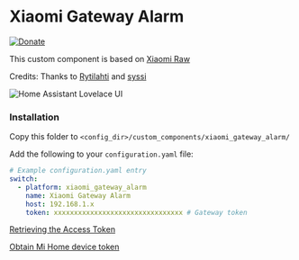 # Xiaomi Gateway Alarm

[![Donate](https://img.shields.io/badge/Donate-PayPal-blue.svg)](https://www.paypal.me/ChikiPiki)

This custom component is based on [Xiaomi Raw](https://github.com/syssi/xiaomi_raw)

Credits: Thanks to [Rytilahti](https://github.com/rytilahti/python-miio) and [syssi](https://github.com/syssi/xiaomi_raw)

<img src="https://github.com/hekm77/homeassistant-config/blob/master/screenshots/switch_xiaomi_gateway_alarm.png" alt="Home Assistant Lovelace UI" 
/>
### Installation

Copy this folder to `<config_dir>/custom_components/xiaomi_gateway_alarm/`

Add the following to your `configuration.yaml` file:

```yaml
# Example configuration.yaml entry
switch:
  - platform: xiaomi_gateway_alarm
    name: Xiaomi Gateway Alarm
    host: 192.168.1.x
    token: xxxxxxxxxxxxxxxxxxxxxxxxxxxxxxxx # Gateway token
```
[Retrieving the Access Token](https://www.home-assistant.io/integrations/vacuum.xiaomi_miio/#retrieving-the-access-token)

[Obtain Mi Home device token](https://github.com/Maxmudjon/com.xiaomi-miio/blob/master/docs/obtain_token.md)

